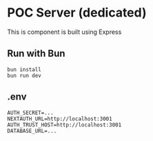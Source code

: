 # POC Server (dedicated)
This is component is built using Express
## Run with Bun
```console
bun install
bun run dev
```

## .env
```env
AUTH_SECRET=...
NEXTAUTH_URL=http://localhost:3001
AUTH_TRUST_HOST=http://localhost:3001
DATABASE_URL=...
```